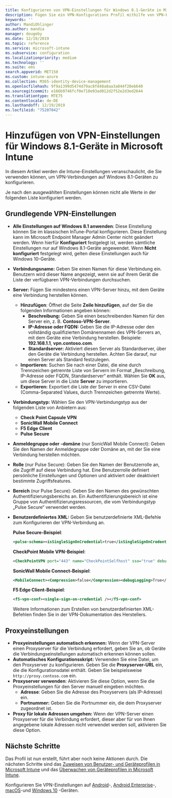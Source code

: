 ```yaml
---
title: Konfigurieren von VPN-Einstellungen für Windows 8.1-Geräte in Microsoft Intune – Azure | Microsoft-Dokumentation
description: Fügen Sie ein VPN-Konfigurations Profil mithilfe von VPN-Konfigurationseinstellungen (Virtual Private Network, VPN) hinzu, einschließlich der Verbindungsdetails und der Proxy Einstellungen zum Einbeziehen der IP-Adresse oder FQDN-Adresse und des TCP-Ports in Microsoft InTune auf Geräten, auf denen Windows 8.1 ausgeführt wird.
keywords: ''
author: MandiOhlinger
ms.author: mandia
manager: dougeby
ms.date: 12/19/2019
ms.topic: reference
ms.service: microsoft-intune
ms.subservice: configuration
ms.localizationpriority: medium
ms.technology: ''
ms.suite: ems
search.appverid: MET150
ms.custom: intune-azure
ms.collection: M365-identity-device-management
ms.openlocfilehash: 9f9a1399d5474d79ac8fd48a8aa3a844f20eb640
ms.sourcegitcommit: e166b9746fcf0e710e93ad012d2f52e2d3ed2644
ms.translationtype: MTE75
ms.contentlocale: de-DE
ms.lasthandoff: 12/19/2019
ms.locfileid: "75207042"
---
```

# <a name="add-vpn-settings-on-windows-81-devices-in-microsoft-intune"></a>Hinzufügen von VPN-Einstellungen für Windows 8.1-Geräte in Microsoft Intune



In diesem Artikel werden die Intune-Einstellungen veranschaulicht, die Sie verwenden können, um VPN-Verbindungen auf Windows 8.1-Geräten zu konfigurieren.

Je nach den ausgewählten Einstellungen können nicht alle Werte in der folgenden Liste konfiguriert werden.

## <a name="base-vpn-settings"></a>Grundlegende VPN-Einstellungen

- **Alle Einstellungen auf Windows 8.1 anwenden**: Diese Einstellung können Sie im klassischen InTune-Portal konfigurieren. Diese Einstellung kann im Microsoft Endpoint Manager Admin Center nicht geändert werden. Wenn hierfür **Konfiguriert** festgelegt ist, werden sämtliche Einstellungen nur auf Windows 8.1-Geräte angewendet. Wenn **Nicht konfiguriert** festgelegt wird, gelten diese Einstellungen auch für Windows 10-Geräte.
- **Verbindungsname:** Geben Sie einen Namen für diese Verbindung ein. Benutzern wird dieser Name angezeigt, wenn sie auf ihrem Gerät die Liste der verfügbaren VPN-Verbindungen durchsuchen.
- **Server:** Fügen Sie mindestens einen VPN-Server hinzu, mit dem Geräte eine Verbindung herstellen können.
  - **Hinzufügen**: Öffnet die Seite **Zeile hinzufügen**, auf der Sie die folgenden Informationen angeben können:
    - **Beschreibung:** Geben Sie einen beschreibenden Namen für den Server ein, z. B. **Contoso-VPN-Server**.
    - **IP-Adresse oder FQDN:** Geben Sie die IP-Adresse oder den vollständig qualifizierten Domänennamen des VPN-Servers an, mit dem Geräte eine Verbindung herstellen. Beispiele: **192.168.1.1**, **vpn.contoso.com**.
    - **Standardserver:** Aktiviert diesen Server als Standardserver, über den Geräte die Verbindung herstellen. Achten Sie darauf, nur einen Server als Standard festzulegen.
  - **Importieren:** Suchen Sie nach einer Datei, die eine durch Trennzeichen getrennte Liste von Servern im Format „Beschreibung, IP-Adresse oder FQDN, Standardserver“ enthält. Wählen Sie **OK** aus, um diese Server in die Liste **Server** zu importieren.
  - **Exportieren:** Exportiert die Liste der Server in eine CSV-Datei (Comma-Separated Values, durch Trennzeichen getrennte Werte).

- **Verbindungstyp:** Wählen Sie den VPN-Verbindungstyp aus der folgenden Liste von Anbietern aus:
  - **Check Point Capsule VPN**
  - **SonicWall Mobile Connect**
  - **F5 Edge Client**
  - **Pulse Secure**

<!--- **Fingerprint** (Check Point Capsule VPN only): Specify a string (for example, "Contoso Fingerprint Code") that will be used to verify that the VPN server can be trusted. A fingerprint can be sent to the client so it knows to trust any server that presents the same fingerprint when connecting. If the device doesn’t already have the fingerprint, it will prompt the user to trust the VPN server that they are connecting to while showing the fingerprint. (The user manually verifies the fingerprint and chooses **trust** to connect.) --->

- **Anmeldegruppe oder -domäne** (nur SonicWall Mobile Connect): Geben Sie den Namen der Anmeldegruppe oder Domäne an, mit der Sie eine Verbindung herstellen möchten.

- **Rolle** (nur Pulse Secure): Geben Sie den Namen der Benutzerrolle an, die Zugriff auf diese Verbindung hat. Eine Benutzerrolle definiert persönliche Einstellungen und Optionen und aktiviert oder deaktiviert bestimmte Zugriffsfeatures.

- **Bereich** (nur Pulse Secure): Geben Sie den Namen des gewünschten Authentifizierungsbereichs an. Ein Authentifizierungsbereich ist eine Gruppe von Authentifizierungsressourcen, die vom Verbindungstyp „Pulse Secure“ verwendet werden.

- **Benutzerdefiniertes XML:** Geben Sie benutzerdefinierte XML-Befehle zum Konfigurieren der VPN-Verbindung an.

  **Pulse Secure-Beispiel**:

  ```xml
  <pulse-schema><isSingleSignOnCredential>true</isSingleSignOnCredential></pulse-schema>
  ```

  **CheckPoint Mobile VPN-Beispiel**:

  ```xml
  <CheckPointVPN port="443" name="CheckPointSelfhost" sso="true" debug="3" />
  ```

  **SonicWall Mobile Connect-Beispiel**:

  ```xml
  <MobileConnect><Compression>false</Compression><debugLogging>True</debugLogging><packetCapture>False</packetCapture></MobileConnect>
  ```

  **F5 Edge Client-Beispiel**:

  ```xml
  <f5-vpn-conf><single-sign-on-credential /></f5-vpn-conf>
  ```

  Weitere Informationen zum Erstellen von benutzerdefinierten XML-Befehlen finden Sie in der VPN-Dokumentation des Herstellers.

## <a name="proxy-settings"></a>Proxyeinstellungen

- **Proxyeinstellungen automatisch erkennen:** Wenn der VPN-Server einen Proxyserver für die Verbindung erfordert, geben Sie an, ob Geräte die Verbindungseinstellungen automatisch erkennen können sollen.
- **Automatisches Konfigurationsskript:** Verwenden Sie eine Datei, um den Proxyserver zu konfigurieren. Geben Sie die **Proxyserver-URL** ein, die die Konfigurationsdatei enthält. Geben Sie beispielsweise `http://proxy.contoso.com` ein.
- **Proxyserver verwenden**: Aktivieren Sie diese Option, wenn Sie die Proxyeinstellungen für den Server manuell eingeben möchten.
  - **Adresse**: Geben Sie die Adresse des Proxyservers (als IP-Adresse) ein.
  - **Portnummer:** Geben Sie die Portnummer ein, die dem Proxyserver zugeordnet ist.
- **Proxy für lokale Adressen umgehen:** Wenn der VPN-Server einen Proxyserver für die Verbindung erfordert, dieser aber für von Ihnen angegebene lokale Adressen nicht verwendet werden soll, aktivieren Sie diese Option.

## <a name="next-steps"></a>Nächste Schritte

Das Profil ist nun erstellt, führt aber noch keine Aktionen durch. Die nächsten Schritte sind das [Zuweisen von Benutzer- und Geräteprofilen in Microsoft Intune](device-profile-assign.md) und das [Überwachen von Geräteprofilen in Microsoft Intune](device-profile-monitor.md).

Konfigurieren Sie VPN-Einstellungen auf [Android](vpn-settings-android.md)-, [Android Enterprise](vpn-settings-android-enterprise.md)-, [macOS](vpn-settings-macos.md)-und [Windows 10](vpn-settings-windows-10.md) -Geräten.
